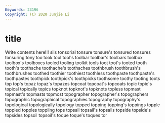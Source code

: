 ```yaml
---
Keywords: 23196
Copyright: (C) 2020 Junjie Li
---
```


# title

Write contents here!!!
sils 
tonsorial 
tonsure 
tonsure's 
tonsured 
tonsures 
tonsuring 
tony
too 
took 
tool 
tool's 
toolbar 
toolbar's 
toolbars 
toolbox 
toolbox's 
toolboxes
tooled 
tooling 
toolkit 
tools 
toot 
toot's 
tooted 
tooth 
tooth's 
toothache
toothache's 
toothaches 
toothbrush 
toothbrush's 
toothbrushes 
toothed 
toothier 
toothiest 
toothless 
toothpaste
toothpaste's 
toothpastes 
toothpick 
toothpick's 
toothpicks 
toothsome 
toothy 
tooting 
toots 
top
top's 
topaz 
topaz's 
topazes 
topcoat 
topcoat's 
topcoats 
topic 
topic's 
topical
topically 
topics 
topknot 
topknot's 
topknots 
topless 
topmast 
topmast's 
topmasts 
topmost
topographer 
topographer's 
topographers 
topographic 
topographical 
topographies 
topography 
topography's 
topological 
topologically
topology 
topped 
topping 
topping's 
toppings 
topple 
toppled 
topples 
toppling 
tops
topsail 
topsail's 
topsails 
topside 
topside's 
topsides 
topsoil 
topsoil's 
toque 
toque's
toques 
tor 
